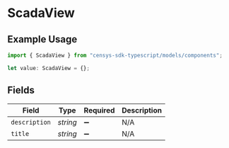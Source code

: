 # ScadaView

## Example Usage

```typescript
import { ScadaView } from "censys-sdk-typescript/models/components";

let value: ScadaView = {};
```

## Fields

| Field              | Type               | Required           | Description        |
| ------------------ | ------------------ | ------------------ | ------------------ |
| `description`      | *string*           | :heavy_minus_sign: | N/A                |
| `title`            | *string*           | :heavy_minus_sign: | N/A                |